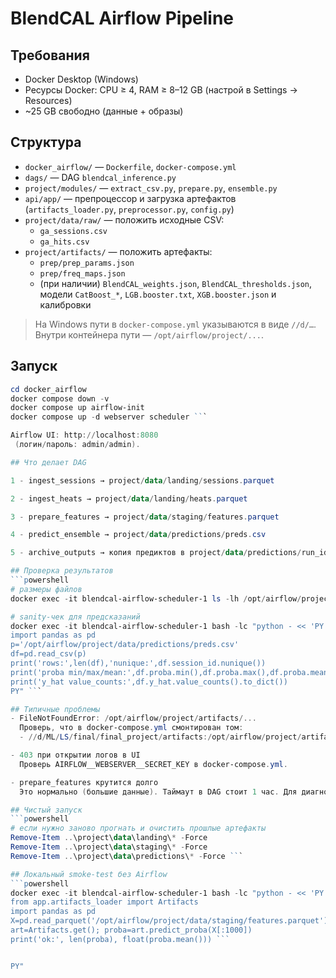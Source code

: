 # BlendCAL Airflow Pipeline

## Требования
- Docker Desktop (Windows)
- Ресурсы Docker: CPU ≥ 4, RAM ≥ 8–12 GB (настрой в Settings → Resources)
- ~25 GB свободно (данные + образы)

## Структура
- `docker_airflow/` — `Dockerfile`, `docker-compose.yml`
- `dags/` — DAG `blendcal_inference.py`
- `project/modules/` — `extract_csv.py`, `prepare.py`, `ensemble.py`
- `api/app/` — прeпроцессор и загрузка артефактов (`artifacts_loader.py`, `preprocessor.py`, `config.py`)
- `project/data/raw/` — положить исходные CSV:
  - `ga_sessions.csv`
  - `ga_hits.csv`
- `project/artifacts/` — положить артефакты:
  - `prep/prep_params.json`
  - `prep/freq_maps.json`
  - (при наличии) `BlendCAL_weights.json`, `BlendCAL_thresholds.json`, модели `CatBoost_*`, `LGB.booster.txt`, `XGB.booster.json` и калибровки

> На Windows пути в `docker-compose.yml` указываются в виде `//d/…`. Внутри контейнера пути — `/opt/airflow/project/...`.

## Запуск
```powershell
cd docker_airflow
docker compose down -v
docker compose up airflow-init
docker compose up -d webserver scheduler ```

Airflow UI: http://localhost:8080
 (логин/пароль: admin/admin).

## Что делает DAG

1 - ingest_sessions → project/data/landing/sessions.parquet

2 - ingest_heats → project/data/landing/heats.parquet

3 - prepare_features → project/data/staging/features.parquet

4 - predict_ensemble → project/data/predictions/preds.csv

5 - archive_outputs → копия предиктов в project/data/predictions/run_id=.../preds.csv

## Проверка результатов
```powershell
# размеры файлов
docker exec -it blendcal-airflow-scheduler-1 ls -lh /opt/airflow/project/data/{landing,staging,predictions}

# sanity-чек для предсказаний
docker exec -it blendcal-airflow-scheduler-1 bash -lc "python - << 'PY'
import pandas as pd
p='/opt/airflow/project/data/predictions/preds.csv'
df=pd.read_csv(p)
print('rows:',len(df),'nunique:',df.session_id.nunique())
print('proba min/max/mean:',df.proba.min(),df.proba.max(),df.proba.mean())
print('y_hat value_counts:',df.y_hat.value_counts().to_dict())
PY" ```

## Типичные проблемы
- FileNotFoundError: /opt/airflow/project/artifacts/...
  Проверь, что в docker-compose.yml смонтирован том:
  - //d/ML/LS/final/final_project/artifacts:/opt/airflow/project/artifacts

- 403 при открытии логов в UI
  Проверь AIRFLOW__WEBSERVER__SECRET_KEY в docker-compose.yml.

- prepare_features крутится долго
  Это нормально (большие данные). Таймаут в DAG стоит 1 час. Для диагностики смотри прогресс‑логи в UI (prepare: ...).

## Чистый запуск
```powershell
# если нужно заново прогнать и очистить прошлые артефакты
Remove-Item ..\project\data\landing\* -Force
Remove-Item ..\project\data\staging\* -Force
Remove-Item ..\project\data\predictions\* -Force ```

## Локальный smoke‑test без Airflow
```powershell
docker exec -it blendcal-airflow-scheduler-1 bash -lc "python - << 'PY'
from app.artifacts_loader import Artifacts
import pandas as pd
X=pd.read_parquet('/opt/airflow/project/data/staging/features.parquet')
art=Artifacts.get(); proba=art.predict_proba(X[:1000])
print('ok:', len(proba), float(proba.mean())) ```


PY"